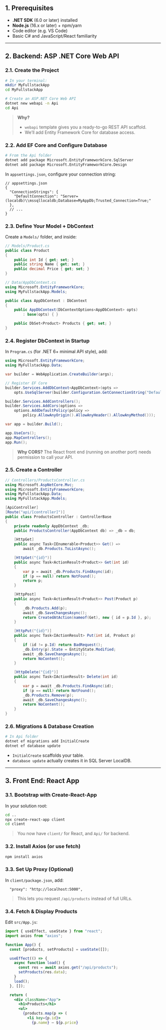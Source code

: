  

## 1. Prerequisites

* **.NET SDK** (6.0 or later) installed
* **Node.js** (16.x or later) + npm/yarn
* Code editor (e.g. VS Code)
* Basic C# and JavaScript/React familiarity

---

## 2. Backend: ASP .NET Core Web API

### 2.1. Create the Project

```bash
# In your terminal:
mkdir MyFullstackApp
cd MyFullstackApp

# Create an ASP.NET Core Web API
dotnet new webapi -n Api
cd Api
```

> **Why?**
>
> * `webapi` template gives you a ready-to-go REST API scaffold.
> * We’ll add Entity Framework Core for database access.

### 2.2. Add EF Core and Configure Database

```bash
# From the Api folder
dotnet add package Microsoft.EntityFrameworkCore.SqlServer
dotnet add package Microsoft.EntityFrameworkCore.Design
```

In `appsettings.json`, configure your connection string:

```jsonc
// appsettings.json
{
  "ConnectionStrings": {
    "DefaultConnection": "Server=(localdb)\\mssqllocaldb;Database=MyAppDb;Trusted_Connection=True;"
  },
  // ...
}
```

### 2.3. Define Your Model + DbContext

Create a `Models/` folder, and inside:

```csharp
// Models/Product.cs
public class Product
{
    public int Id { get; set; }
    public string Name { get; set; }
    public decimal Price { get; set; }
}
```

```csharp
// Data/AppDbContext.cs
using Microsoft.EntityFrameworkCore;
using MyFullstackApp.Models;

public class AppDbContext : DbContext
{
    public AppDbContext(DbContextOptions<AppDbContext> opts)
        : base(opts) { }

    public DbSet<Product> Products { get; set; }
}
```

### 2.4. Register DbContext in Startup

In `Program.cs` (for .NET 6+ minimal API style), add:

```csharp
using Microsoft.EntityFrameworkCore;
using MyFullstackApp.Data;

var builder = WebApplication.CreateBuilder(args);

// Register EF Core
builder.Services.AddDbContext<AppDbContext>(opts =>
    opts.UseSqlServer(builder.Configuration.GetConnectionString("DefaultConnection")));

builder.Services.AddControllers();
builder.Services.AddCors(options =>
    options.AddDefaultPolicy(policy =>
        policy.AllowAnyOrigin().AllowAnyHeader().AllowAnyMethod()));

var app = builder.Build();

app.UseCors();
app.MapControllers();
app.Run();
```

> **Why CORS?**
> The React front end (running on another port) needs permission to call your API.

### 2.5. Create a Controller

```csharp
// Controllers/ProductsController.cs
using Microsoft.AspNetCore.Mvc;
using Microsoft.EntityFrameworkCore;
using MyFullstackApp.Data;
using MyFullstackApp.Models;

[ApiController]
[Route("api/[controller]")]
public class ProductsController : ControllerBase
{
    private readonly AppDbContext _db;
    public ProductsController(AppDbContext db) => _db = db;

    [HttpGet]
    public async Task<IEnumerable<Product>> Get() =>
        await _db.Products.ToListAsync();

    [HttpGet("{id}")]
    public async Task<ActionResult<Product>> Get(int id)
    {
        var p = await _db.Products.FindAsync(id);
        if (p == null) return NotFound();
        return p;
    }

    [HttpPost]
    public async Task<ActionResult<Product>> Post(Product p)
    {
        _db.Products.Add(p);
        await _db.SaveChangesAsync();
        return CreatedAtAction(nameof(Get), new { id = p.Id }, p);
    }

    [HttpPut("{id}")]
    public async Task<IActionResult> Put(int id, Product p)
    {
        if (id != p.Id) return BadRequest();
        _db.Entry(p).State = EntityState.Modified;
        await _db.SaveChangesAsync();
        return NoContent();
    }

    [HttpDelete("{id}")]
    public async Task<IActionResult> Delete(int id)
    {
        var p = await _db.Products.FindAsync(id);
        if (p == null) return NotFound();
        _db.Products.Remove(p);
        await _db.SaveChangesAsync();
        return NoContent();
    }
}
```

### 2.6. Migrations & Database Creation

```bash
# In Api folder
dotnet ef migrations add InitialCreate
dotnet ef database update
```

* `InitialCreate` scaffolds your table.
* `database update` actually creates it in SQL Server LocalDB.

---

## 3. Front End: React App

### 3.1. Bootstrap with Create-React-App

In your solution root:

```bash
cd ..
npx create-react-app client
cd client
```

> You now have `client/` for React, and `Api/` for backend.

### 3.2. Install Axios (or use fetch)

```bash
npm install axios
```

### 3.3. Set Up Proxy (Optional)

In `client/package.json`, add:

```jsonc
  "proxy": "http://localhost:5000",
```

> This lets you request `/api/products` instead of full URLs.

### 3.4. Fetch & Display Products

Edit `src/App.js`:

```jsx
import { useEffect, useState } from "react";
import axios from "axios";

function App() {
  const [products, setProducts] = useState([]);

  useEffect(() => {
    async function load() {
      const res = await axios.get("/api/products");
      setProducts(res.data);
    }
    load();
  }, []);

  return (
    <div className="App">
      <h1>Products</h1>
      <ul>
        {products.map(p => (
          <li key={p.id}>
            {p.name} — ${p.price}
```
